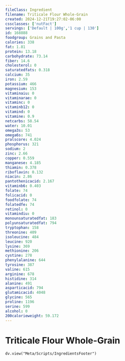 ```yaml
---
fileClass: Ingredient
filename: Triticale Flour Whole-Grain
created: 2024-12-21T19:27:02-06:00
cssclasses: ['nutFact']
servings: ['Default | 100g','1 cup | 130']
id: 168888
foodgroup: Grains and Pasta
calories: 338
fat: 1.81
protein: 13.18
carbohydrate: 73.14
fiber: 14.6
cholesterol: 0
saturatedfats: 0.318
calcium: 35
iron: 2.59
potassium: 466
magnesium: 153
vitaminaiu: 0
vitaminarae: 0
vitaminc: 0
vitaminb12: 0
vitamind: 0
vitamine: 0.9
netcarbs: 58.54
water: 10.01
omega3s: 53
omega6s: 741
pralscore: 4.024
phosphorus: 321
sodium: 2
zinc: 2.66
copper: 0.559
manganese: 4.185
thiamin: 0.378
riboflavin: 0.132
niacin: 2.86
pantothenicacid: 2.167
vitaminb6: 0.403
folate: 74
folicacid: 0
foodfolate: 74
folatedfe: 74
retinol: 0
vitamindiu: 0
monounsaturatedfat: 183
polyunsaturatedfat: 794
tryptophan: 158
threonine: 409
isoleucine: 484
leucine: 920
lysine: 369
methionine: 206
cystine: 278
phenylalanine: 644
tyrosine: 387
valine: 615
arginine: 678
histidine: 314
alanine: 491
asparticacid: 794
glutamicacid: 4048
glycine: 565
proline: 1196
serine: 599
alcohol: 0
200calorieweight: 59.172
---
```


# Triticale Flour Whole-Grain

```dataviewjs
dv.view("Meta/Scripts/IngredientsFooter")
```